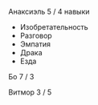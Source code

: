 Анаксиэль
5 / 4
навыки
- Изобретательность
- Разговор
- Эмпатия
- Драка
- Езда


Бо
7 / 3


Витмор
3 / 5